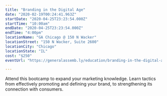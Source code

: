```yaml
---
title: "Branding in the Digital Age"
date: "2020-02-19T00:24:41.963Z"
startDate: "2020-04-25T23:23:54.000Z"
startTime: "10:00am"
endDate: "2020-04-25T23:23:54.000Z"
endTime: "4:00pm"
locationName: "GA Chicago @ 150 N Wacker"
locationStreet: "150 N Wacker, Suite 2600"
locationCity: "Chicago"
locationState: "IL"
cost: "$250"
eventUrl: "https://generalassemb.ly/education/branding-in-the-digital-age/chicago/103628"

---
```


Attend this bootcamp to expand your marketing knowledge. Learn tactics from effectively promoting and defining your brand, to strengthening its connection with consumers.

